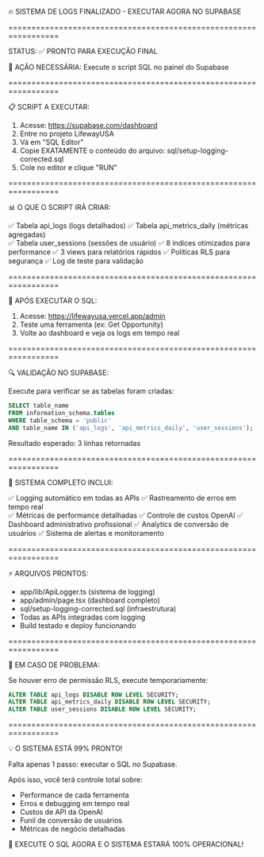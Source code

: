 🔥 SISTEMA DE LOGS FINALIZADO - EXECUTAR AGORA NO SUPABASE

=================================================================

STATUS: ✅ PRONTO PARA EXECUÇÃO FINAL

🎯 AÇÃO NECESSÁRIA: Execute o script SQL no painel do Supabase

=================================================================

📋 SCRIPT A EXECUTAR:

1. Acesse: https://supabase.com/dashboard
2. Entre no projeto LifewayUSA 
3. Vá em "SQL Editor" 
4. Copie EXATAMENTE o conteúdo do arquivo: sql/setup-logging-corrected.sql
5. Cole no editor e clique "RUN"

=================================================================

📊 O QUE O SCRIPT IRÁ CRIAR:

✅ Tabela api_logs (logs detalhados)
✅ Tabela api_metrics_daily (métricas agregadas)  
✅ Tabela user_sessions (sessões de usuário)
✅ 8 índices otimizados para performance
✅ 3 views para relatórios rápidos
✅ Políticas RLS para segurança
✅ Log de teste para validação

=================================================================

🚀 APÓS EXECUTAR O SQL:

1. Acesse: https://lifewayusa.vercel.app/admin
2. Teste uma ferramenta (ex: Get Opportunity)
3. Volte ao dashboard e veja os logs em tempo real

=================================================================

🔍 VALIDAÇÃO NO SUPABASE:

Execute para verificar se as tabelas foram criadas:

```sql
SELECT table_name 
FROM information_schema.tables 
WHERE table_schema = 'public' 
AND table_name IN ('api_logs', 'api_metrics_daily', 'user_sessions');
```

Resultado esperado: 3 linhas retornadas

=================================================================

🎉 SISTEMA COMPLETO INCLUI:

✅ Logging automático em todas as APIs
✅ Rastreamento de erros em tempo real  
✅ Métricas de performance detalhadas
✅ Controle de custos OpenAI
✅ Dashboard administrativo profissional
✅ Analytics de conversão de usuários
✅ Sistema de alertas e monitoramento

=================================================================

⚡ ARQUIVOS PRONTOS:

- app/lib/ApiLogger.ts (sistema de logging)
- app/admin/page.tsx (dashboard completo)
- sql/setup-logging-corrected.sql (infraestrutura)
- Todas as APIs integradas com logging
- Build testado e deploy funcionando

=================================================================

🚨 EM CASO DE PROBLEMA:

Se houver erro de permissão RLS, execute temporariamente:

```sql
ALTER TABLE api_logs DISABLE ROW LEVEL SECURITY;
ALTER TABLE api_metrics_daily DISABLE ROW LEVEL SECURITY;  
ALTER TABLE user_sessions DISABLE ROW LEVEL SECURITY;
```

=================================================================

💡 O SISTEMA ESTÁ 99% PRONTO!

Falta apenas 1 passo: executar o SQL no Supabase.

Após isso, você terá controle total sobre:
- Performance de cada ferramenta
- Erros e debugging em tempo real
- Custos de API da OpenAI  
- Funil de conversão de usuários
- Métricas de negócio detalhadas

🎯 EXECUTE O SQL AGORA E O SISTEMA ESTARÁ 100% OPERACIONAL!
